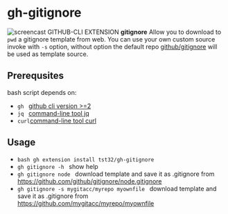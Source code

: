 # gh-gitignore

![screencast](https://user-images.githubusercontent.com/23115742/151840105-0420874b-f448-4030-8552-1d9746188cc5.svg)
  GITHUB-CLI EXTENSION **gitignore**
  Allow you to download to `pwd` a gitignore template from web.
  You can use your own custom source  invoke with ```-s```  option, 
  without option the default repo [github/gitignore](https://github.com/github/gitignore) will be used as template source.


## Prerequsites 
bash script depends on:
  -  ```gh ``` [github cli version >=2](https://cli.github.com/) 
  -  ```jq ``` [command-line tool jq](https://stedolan.github.io/jq/)
  -  ```curl```[command-line tool curl](https://curl.se/download.html) 


## Usage

  - ```bash gh extension install tst32/gh-gitignore```
  - ```gh gitignore -h ``` show help
  - ```gh gitignore node ``` download template and save it as .gitignore from https://github.com/github/gitignore/node.gitignore
  - ```gh gitignore -s mygitacc/myrepo myownfile ``` download template and save it as .gitignore from https://github.com/mygitacc/myrepo/myownfile  
